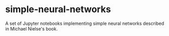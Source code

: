 # simple-neural-networks
A set of Jupyter notebooks implementing simple neural networks described in Michael Nielse's book.
